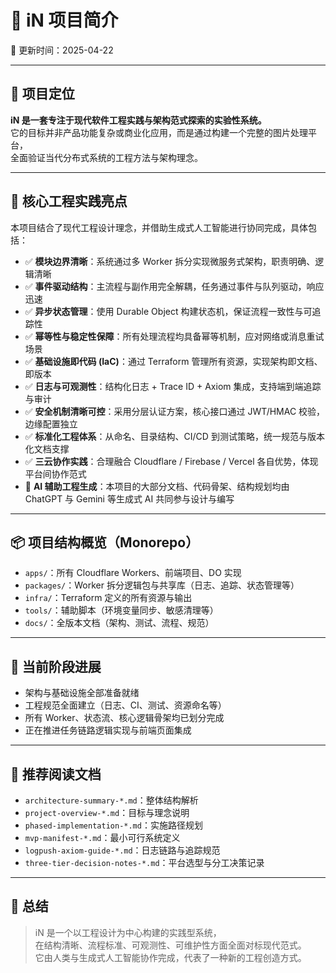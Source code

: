 # 🚀 iN 项目简介  
📄 更新时间：2025-04-22  

---

## 🎯 项目定位

**iN 是一套专注于现代软件工程实践与架构范式探索的实验性系统。**  
它的目标并非产品功能复杂或商业化应用，而是通过构建一个完整的图片处理平台，  
全面验证当代分布式系统的工程方法与架构理念。

---

## 🧠 核心工程实践亮点

本项目结合了现代工程设计理念，并借助生成式人工智能进行协同完成，具体包括：

- ✅ **模块边界清晰**：系统通过多 Worker 拆分实现微服务式架构，职责明确、逻辑清晰  
- ✅ **事件驱动结构**：主流程与副作用完全解耦，任务通过事件与队列驱动，响应迅速  
- ✅ **异步状态管理**：使用 Durable Object 构建状态机，保证流程一致性与可追踪性  
- ✅ **幂等性与稳定性保障**：所有处理流程均具备幂等机制，应对网络或消息重试场景  
- ✅ **基础设施即代码 (IaC)**：通过 Terraform 管理所有资源，实现架构即文档、即版本  
- ✅ **日志与可观测性**：结构化日志 + Trace ID + Axiom 集成，支持端到端追踪与审计  
- ✅ **安全机制清晰可控**：采用分层认证方案，核心接口通过 JWT/HMAC 校验，边缘配置独立  
- ✅ **标准化工程体系**：从命名、目录结构、CI/CD 到测试策略，统一规范与版本化文档支撑  
- ✅ **三云协作实践**：合理融合 Cloudflare / Firebase / Vercel 各自优势，体现平台间协作范式  
- 🤖 **AI 辅助工程生成**：本项目的大部分文档、代码骨架、结构规划均由 ChatGPT 与 Gemini 等生成式 AI 共同参与设计与编写

---

## 📦 项目结构概览（Monorepo）

- `apps/`：所有 Cloudflare Workers、前端项目、DO 实现
- `packages/`：Worker 拆分逻辑包与共享库（日志、追踪、状态管理等）
- `infra/`：Terraform 定义的所有资源与输出
- `tools/`：辅助脚本（环境变量同步、敏感清理等）
- `docs/`：全版本文档（架构、测试、流程、规范）

---

## 📌 当前阶段进展

- 架构与基础设施全部准备就绪  
- 工程规范全面建立（日志、CI、测试、资源命名等）  
- 所有 Worker、状态流、核心逻辑骨架均已划分完成  
- 正在推进任务链路逻辑实现与前端页面集成  

---

## 📘 推荐阅读文档

- `architecture-summary-*.md`：整体结构解析  
- `project-overview-*.md`：目标与理念说明  
- `phased-implementation-*.md`：实施路径规划  
- `mvp-manifest-*.md`：最小可行系统定义  
- `logpush-axiom-guide-*.md`：日志链路与追踪规范  
- `three-tier-decision-notes-*.md`：平台选型与分工决策记录  

---

## 🧾 总结

> iN 是一个以工程设计为中心构建的实践型系统，  
> 在结构清晰、流程标准、可观测性、可维护性方面全面对标现代范式。  
> 它由人类与生成式人工智能协作完成，代表了一种新的工程创造方式。

